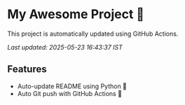 # My Awesome Project 🚀

This project is automatically updated using GitHub Actions.

_Last updated: 2025-05-23 16:43:37 IST_

## Features
- Auto-update README using Python 🐍
- Auto Git push with GitHub Actions 🤖
